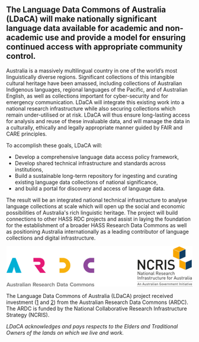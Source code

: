 ## The Language Data Commons of Australia (LDaCA) will make nationally significant language data available for academic and non-academic use and provide a model for ensuring continued access with appropriate community control.
Australia is a massively multilingual country in one of the world’s most 
linguistically diverse regions. Significant collections of this intangible 
cultural heritage have been amassed, including collections of Australian 
Indigenous languages, regional languages of the Pacific, and of Australian 
English, as well as collections important for cyber-security and for 
emergency communication. LDaCA will integrate this existing work into a 
national research infrastructure while also securing collections which remain 
under-utilised or at risk. LDaCA will thus ensure long-lasting access for 
analysis and reuse of these invaluable data, and will manage the data in a 
culturally, ethically and legally appropriate manner guided by FAIR and CARE 
principles.

To accomplish these goals, LDaCA will:
- Develop a comprehensive language data access policy framework,
- Develop shared technical infrastructure and standards across institutions,
- Build a sustainable long-term repository for ingesting and curating existing
  language data collections of national significance,
- and build a portal for discovery and access of language data.

The result will be an integrated national technical infrastructure to analyse 
language collections at scale which will open up the social and economic 
possibilities of Australia's rich linguistic heritage. The project will build 
connections to other HASS RDC projects and assist in laying the foundation 
for the establishment of a broader HASS Research Data Commons as well as 
positioning Australia internationally as a leading contributor of language 
collections and digital infrastructure.

![Acknowledgement](/AcknowledgeARDC.png)

The Language Data Commons of Australia (LDaCA) project received investment 
([1](https://doi.org/10.47486/DP768) and [2](https://doi.org/10.47486/HIR001))
from the Australian Research Data Commons (ARDC). The ARDC is funded by the 
National Collaborative Research Infrastructure Strategy (NCRIS).

_LDaCA acknowledges and pays respects to the Elders and Traditional Owners of 
the lands on which we live and work._


